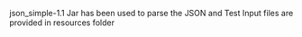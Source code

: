 json_simple-1.1 Jar has been used to parse the JSON and Test Input files are provided in resources folder